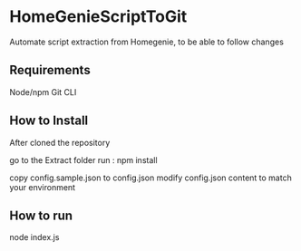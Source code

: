 # HomeGenieScriptToGit
Automate script extraction from Homegenie, to be able to follow changes

## Requirements

Node/npm
Git CLI


## How to Install

After cloned the repository

go to the Extract folder
run :
npm install

copy config.sample.json to config.json
modify config.json content to match your environment

## How to run

node index.js

